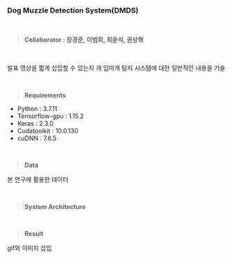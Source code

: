 ### Dog Muzzle Detection System(DMDS)

<br />

> **Collaborator : 장경준, 이범희, 최윤석, 권상혁**

<br />

발표 영상을 짧게 삽입할 수 있는지 
개 입마개 탐지 시스템에 대한 일반적인 내용을 기술

<br />

> **Requirements**

* Python : 3.7.11
* Tensorflow-gpu : 1.15.2
* Keras : 2.3.0
* Cudatoolkit : 10.0.130
* cuDNN : 7.6.5

<br />

> **Data**

본 연구에 활용한 데이터

<br />


> **System Architecture**

<br />

> **Result**

gif와 이미지 삽입
